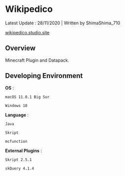 # Wikipedico
Latest Update : 28/11/2020 | Written by ShimaShima_710

[wikipedico.studio.site](https://wikipedico.studio.site)

## Overview
Minecraft Plugin and Datapack.

## Developing Environment
**OS** :

	macOS 11.0.1 Big Sur

	Windows 10

**Language** :

	Java

	Skript

	mcfunction

**External Plugins** :

	Skript 2.5.1

	skQuery 4.1.4
